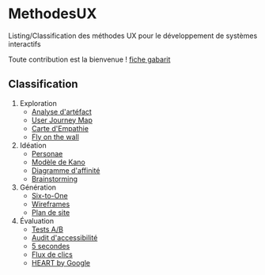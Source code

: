 # MethodesUX
Listing/Classification des méthodes UX pour le développement de systèmes interactifs

Toute contribution est la bienvenue ! [fiche gabarit](./assets/fiche-gabarit.md)

Classification
--------------
1. Exploration
   * [Analyse d'artéfact](./methodes/Analyse-artefact.md)
   * [User Journey Map](./methodes/User-Journey-Map.md)
   * [Carte d'Empathie](./methodes/Empathy-map.md)
   * [Fly on the wall](./methodes/FOTW.md)
3. Idéation
   * [Personae](./methodes/Personae.md)
   * [Modèle de Kano](./methodes/Modele-Kano.md)
   * [Diagramme d'affinité](./methodes/diagramme-affinite.md)
   * [Brainstorming](./methodes/Brainstorming.md)
4. Génération
   * [Six-to-One](./methodes/Six-to-One.md)
   * [Wireframes](./methodes/wireframes.md)
   * [Plan de site](./methodes/sitemap.md)
5. Évaluation
   * [Tests A/B](./methodes/Tests-AB.md)
   * [Audit d'accessibilité](./methodes/Audit-accessibilite.md)
   * [5 secondes](./methodes/Cinq-secondes.md)
   * [Flux de clics](./methodes/Flux-clics.md)
   * [HEART by Google](./methodes/HEART-by-Google.md)